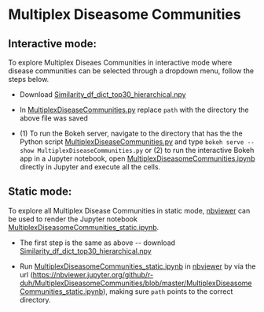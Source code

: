 # Multiplex Diseasome Communities

## Interactive mode:
To explore Multiplex Diseaes Communities in interactive mode where disease communities can be selected through a dropdown menu, follow the steps below.

- Download [Similarity_df_dict_top30_hierarchical.npy](https://github.com/r-duh/MultiplexDiseasomeCommunities/blob/master/Similarity_df_dict_top30_hierarchical.npy)

- In [MultiplexDiseaseCommunities.py](https://github.com/r-duh/MultiplexDiseasomeCommunities/blob/master/MultiplexDiseaseCommunities.py) replace `path` with the directory the above file was saved

- (1) To run the Bokeh server, navigate to the directory that has the the Python script [MultiplexDiseaseCommunities.py](https://github.com/r-duh/MultiplexDiseasomeCommunities/blob/master/MultiplexDiseaseCommunities.py) and type `bokeh serve --show MultiplexDiseaseCommunities.py` or (2) to run the interactive Bokeh app in a Jupyter notebook, open [MultiplexDiseasomeCommunities.ipynb](https://github.com/r-duh/MultiplexDiseasomeCommunities/blob/master/MultiplexDiseasomeCommunities.ipynb) directly in Jupyter and execute all the cells.


## Static mode:
To explore all Multiplex Disease Communities in static mode, [nbviewer](https://nbviewer.jupyter.org/) can be used to render the Jupyter notebook [MultiplexDiseasomeCommunities_static.ipynb](https://github.com/r-duh/MultiplexDiseasomeCommunities/blob/master/MultiplexDiseasomeCommunities_static.ipynb).

- The first step is the same as above -- download [Similarity_df_dict_top30_hierarchical.npy](https://github.com/r-duh/MultiplexDiseasomeCommunities/blob/master/Similarity_df_dict_top30_hierarchical.npy)

- Run [MultiplexDiseasomeCommunities_static.ipynb](https://github.com/r-duh/MultiplexDiseasomeCommunities/blob/master/MultiplexDiseasomeCommunities_static.ipynb) in [nbviewer](https://nbviewer.jupyter.org/) by via the url (https://nbviewer.jupyter.org/github/r-duh/MultiplexDiseasomeCommunities/blob/master/MultiplexDiseasomeCommunities_static.ipynb), making sure `path` points to the correct directory.
